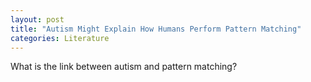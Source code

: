 ```yaml
---
layout: post
title: "Autism Might Explain How Humans Perform Pattern Matching"
categories: Literature
---
```


What is the link between autism and pattern matching?
